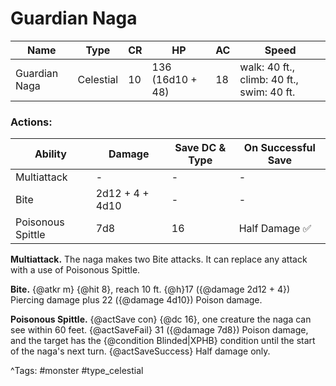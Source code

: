 # Guardian Naga

| Name | Type | CR | HP | AC | Speed |
|------|------|----|----|----|-------|
| Guardian Naga | Celestial | 10 | 136 (16d10 + 48) | 18 | walk: 40 ft., climb: 40 ft., swim: 40 ft. |

### Actions:

| Ability | Damage | Save DC & Type | On Successful Save |
|---------|--------|----------------|--------------------|
| Multiattack | - | - | - |
| Bite | 2d12 + 4 + 4d10 | - | - |
| Poisonous Spittle | 7d8 | 16 | Half Damage ✅ |


**Multiattack.** The naga makes two Bite attacks. It can replace any attack with a use of Poisonous Spittle.

**Bite.** {@atkr m} {@hit 8}, reach 10 ft. {@h}17 ({@damage 2d12 + 4}) Piercing damage plus 22 ({@damage 4d10}) Poison damage.

**Poisonous Spittle.** {@actSave con} {@dc 16}, one creature the naga can see within 60 feet. {@actSaveFail} 31 ({@damage 7d8}) Poison damage, and the target has the {@condition Blinded|XPHB} condition until the start of the naga's next turn. {@actSaveSuccess} Half damage only.

^Tags: #monster #type_celestial